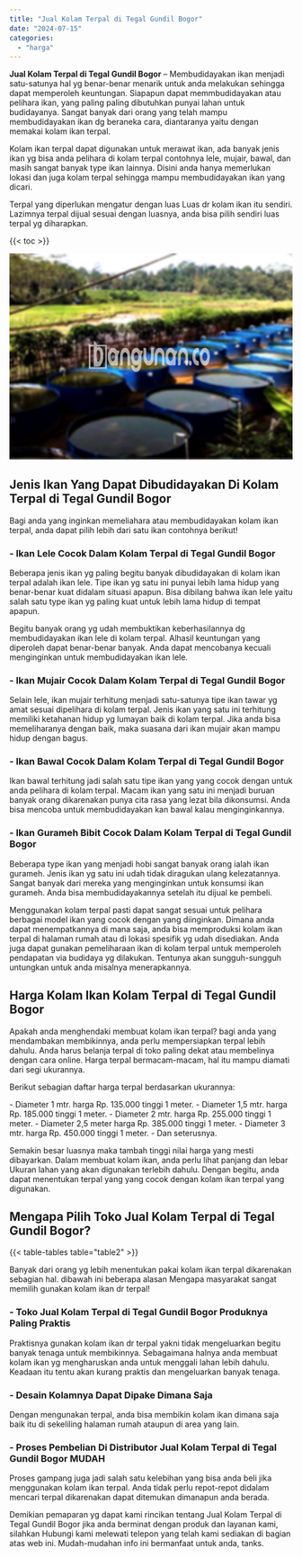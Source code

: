 ```yaml
---
title: "Jual Kolam Terpal di Tegal Gundil Bogor"
date: "2024-07-15"
categories: 
  - "harga"
---
```


**Jual Kolam Terpal di Tegal Gundil Bogor** – Membudidayakan ikan menjadi satu-satunya hal yg benar-benar menarik untuk anda melakukan sehingga dapat memperoleh keuntungan. Siapapun dapat memmbudidayakan atau pelihara ikan, yang paling paling dibutuhkan punyai lahan untuk budidayanya. Sangat banyak dari orang yang telah mampu membudidayakan ikan dg beraneka cara, diantaranya yaitu dengan memakai kolam ikan terpal.

Kolam ikan terpal dapat digunakan untuk merawat ikan, ada banyak jenis ikan yg bisa anda pelihara di kolam terpal contohnya lele, mujair, bawal, dan masih sangat banyak type ikan lainnya. Disini anda hanya memerlukan lokasi dan juga kolam terpal sehingga mampu membudidayakan ikan yang dicari.

Terpal yang diperlukan mengatur dengan luas Luas dr kolam ikan itu sendiri. Lazimnya terpal dijual sesuai dengan luasnya, anda bisa pilih sendiri luas terpal yg diharapkan.

{{< toc >}}

![Jual Kolam Terpal di Tegal Gundil Bogor](/images/jual-kolam-terpal-08.png)

## Jenis Ikan Yang Dapat Dibudidayakan Di Kolam Terpal di Tegal Gundil Bogor

Bagi anda yang inginkan memeliahara atau membudidayakan kolam ikan terpal, anda dapat pilih lebih dari satu ikan contohnya berikut!

### \- Ikan Lele Cocok Dalam Kolam Terpal di Tegal Gundil Bogor

Beberapa jenis ikan yg paling begitu banyak dibudidayakan di kolam ikan terpal adalah ikan lele. Tipe ikan yg satu ini punyai lebih lama hidup yang benar-benar kuat didalam situasi apapun. Bisa dibilang bahwa ikan lele yaitu salah satu type ikan yg paling kuat untuk lebih lama hidup di tempat apapun.

Begitu banyak orang yg udah membuktikan keberhasilannya dg membudidayakan ikan lele di kolam terpal. Alhasil keuntungan yang diperoleh dapat benar-benar banyak. Anda dapat mencobanya kecuali menginginkan untuk membudidayakan ikan lele.

### \- Ikan Mujair Cocok Dalam Kolam Terpal di Tegal Gundil Bogor

Selain lele, ikan mujair terhitung menjadi satu-satunya tipe ikan tawar yg amat sesuai dipelihara di kolam terpal. Jenis ikan yang satu ini terhitung memiliki ketahanan hidup yg lumayan baik di kolam terpal. Jika anda bisa memeliharanya dengan baik, maka suasana dari ikan mujair akan mampu hidup dengan bagus.

### \- Ikan Bawal Cocok Dalam Kolam Terpal di Tegal Gundil Bogor

Ikan bawal terhitung jadi salah satu tipe ikan yang yang cocok dengan untuk anda pelihara di kolam terpal. Macam ikan yang satu ini menjadi buruan banyak orang dikarenakan punya cita rasa yang lezat bila dikonsumsi. Anda bisa mencoba untuk membudidayakan kan bawal kalau menginginkannya.

### \- Ikan Gurameh Bibit Cocok Dalam Kolam Terpal di Tegal Gundil Bogor

Beberapa type ikan yang menjadi hobi sangat banyak orang ialah ikan gurameh. Jenis ikan yg satu ini udah tidak diragukan ulang kelezatannya. Sangat banyak dari mereka yang menginginkan untuk konsumsi ikan gurameh. Anda bisa membudidayakannya setelah itu dijual ke pembeli.

Menggunakan kolam terpal pasti dapat sangat sesuai untuk pelihara berbagai model ikan yang cocok dengan yang diinginkan. Dimana anda dapat menempatkannya di mana saja, anda bisa memproduksi kolam ikan terpal di halaman rumah atau di lokasi spesifik yg udah disediakan. Anda juga dapat gunakan pemeliharaan ikan di kolam terpal untuk memperoleh pendapatan via budidaya yg dilakukan. Tentunya akan sungguh-sungguh untungkan untuk anda misalnya menerapkannya.

## Harga Kolam Ikan Kolam Terpal di Tegal Gundil Bogor

Apakah anda menghendaki membuat kolam ikan terpal? bagi anda yang mendambakan membikinnya, anda perlu mempersiapkan terpal lebih dahulu. Anda harus belanja terpal di toko paling dekat atau membelinya dengan cara online. Harga terpal bermacam-macam, hal itu mampu diamati dari segi ukurannya.

Berikut sebagian daftar harga terpal berdasarkan ukurannya:

\- Diameter 1 mtr. harga Rp. 135.000 tinggi 1 meter. - Diameter 1,5 mtr. harga Rp. 185.000 tinggi 1 meter. - Diameter 2 mtr. harga Rp. 255.000 tinggi 1 meter. - Diameter 2,5 meter harga Rp. 385.000 tinggi 1 meter. - Diameter 3 mtr. harga Rp. 450.000 tinggi 1 meter. - Dan seterusnya.

Semakin besar luasnya maka tambah tinggi nilai harga yang mesti dibayarkan. Dalam membuat kolam ikan, anda perlu lihat panjang dan lebar Ukuran lahan yang akan digunakan terlebih dahulu. Dengan begitu, anda dapat menentukan terpal yang yang cocok dengan kolam ikan terpal yang digunakan.

## Mengapa Pilih Toko Jual Kolam Terpal di Tegal Gundil Bogor?

{{< table-tables table="table2" >}}

Banyak dari orang yg lebih menentukan pakai kolam ikan terpal dikarenakan sebagian hal. dibawah ini beberapa alasan Mengapa masyarakat sangat memilih gunakan kolam ikan dr terpal!

### \- Toko Jual Kolam Terpal di Tegal Gundil Bogor Produknya Paling Praktis

Praktisnya gunakan kolam ikan dr terpal yakni tidak mengeluarkan begitu banyak tenaga untuk membikinnya. Sebagaimana halnya anda membuat kolam ikan yg mengharuskan anda untuk menggali lahan lebih dahulu. Keadaan itu tentu akan kurang praktis dan mengeluarkan banyak tenaga.

### \- Desain Kolamnya Dapat Dipake Dimana Saja

Dengan mengunakan terpal, anda bisa membikin kolam ikan dimana saja baik itu di sekeliling halaman rumah ataupun di area yang lain.

### \- Proses Pembelian Di Distributor Jual Kolam Terpal di Tegal Gundil Bogor MUDAH

Proses gampang juga jadi salah satu kelebihan yang bisa anda beli jika menggunakan kolam ikan terpal. Anda tidak perlu repot-repot didalam mencari terpal dikarenakan dapat ditemukan dimanapun anda berada.

Demikian pemaparan yg dapat kami rincikan tentang Jual Kolam Terpal di Tegal Gundil Bogor jika anda berminat dengan produk dan layanan kami, silahkan Hubungi kami melewati telepon yang telah kami sediakan di bagian atas web ini. Mudah-mudahan info ini bermanfaat untuk anda, tanks.
